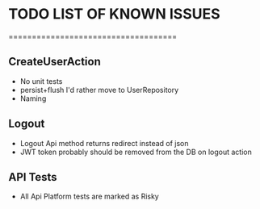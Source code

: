 # TODO LIST OF KNOWN ISSUES
====================================

## CreateUserAction
* No unit tests
* persist+flush I'd rather move to UserRepository
* Naming 

## Logout
* Logout Api method returns redirect instead of json
* JWT token probably should be removed from the DB on logout action

## API Tests
* All Api Platform tests are marked as Risky

